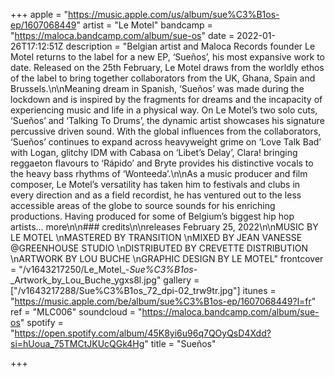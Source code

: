 +++
apple = "https://music.apple.com/us/album/sue%C3%B1os-ep/1607068449"
artist = "Le Motel"
bandcamp = "https://maloca.bandcamp.com/album/sue-os"
date = 2022-01-26T17:12:51Z
description = "Belgian artist and Maloca Records founder Le Motel returns to the label for a new EP, ‘Sueños’, his most expansive work to date. Released on the 25th February, Le Motel draws from the worldly ethos of the label to bring together collaborators from the UK, Ghana, Spain and Brussels.\n\nMeaning dream in Spanish, ‘Sueños’ was made during the lockdown and is inspired by the fragments for dreams and the incapacity of experiencing music and life in a physical way. On Le Motel’s two solo cuts, ‘Sueños’ and ‘Talking To Drums’, the dynamic artist showcases his signature percussive driven sound. With the global influences from the collaborators, ‘Sueños’ continues to expand across heavyweight grime on ‘Love Talk Bad’ with Logan, glitchy IDM with Cabasa on ‘Libet’s Delay’, Clara! bringing reggaeton flavours to ‘Rápido’ and Bryte provides his distinctive vocals to the heavy bass rhythms of ‘Wonteeda’.\n\nAs a music producer and film composer, Le Motel’s versatility has taken him to festivals and clubs in every direction and as a field recordist, he has ventured out to the less accessible areas of the globe to source sounds for his enriching productions. Having produced for some of Belgium’s biggest hip hop artists... more\n\n### credits\n\nreleases February 25, 2022\n\nMUSIC BY LE MOTEL  \nMASTERED BY TRANSITION  \nMIXED BY JEAN VANESSE @GREENHOUSE STUDIO  \nDISTRIBUTED BY CREVETTE DISTRIBUTION  \nARTWORK BY LOU BUCHE  \nGRAPHIC DESIGN BY LE MOTEL"
frontcover = "/v1643217250/Le_Motel_-_Sue%C3%B1os_-_Artwork_by_Lou_Buche_ygxs8l.jpg"
gallery = ["/v1643217288/Sue%C3%B1os_72_dpi-02_trw9tr.jpg"]
itunes = "https://music.apple.com/be/album/sue%C3%B1os-ep/1607068449?l=fr"
ref = "MLC006"
soundcloud = "https://maloca.bandcamp.com/album/sue-os"
spotify = "https://open.spotify.com/album/45K8yi6u96q7QOyQsD4Xdd?si=hUoua_75TMCtJKUcQGk4Hg"
title = "Sueños"

+++
